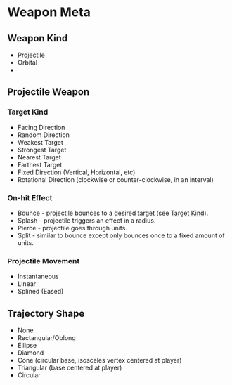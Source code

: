 # Weapon Meta

## Weapon Kind

- Projectile
- Orbital
- 

## Projectile Weapon

### Target Kind

- Facing Direction
- Random Direction
- Weakest Target
- Strongest Target
- Nearest Target
- Farthest Target
- Fixed Direction (Vertical, Horizontal, etc)
- Rotational Direction (clockwise or counter-clockwise, in an interval)

### On-hit Effect

- Bounce - projectile bounces to a desired target (see [Target Kind](#target-kind)).
- Splash - projectile triggers an effect in a radius.
- Pierce - projectile goes through units.
- Split - similar to bounce except only bounces once to a fixed amount of units.

### Projectile Movement

- Instantaneous
- Linear
- Splined (Eased)

## Trajectory Shape

- None
- Rectangular/Oblong
- Ellipse
- Diamond
- Cone (circular base, isosceles vertex centered at player)
- Triangular (base centered at player)
- Circular
